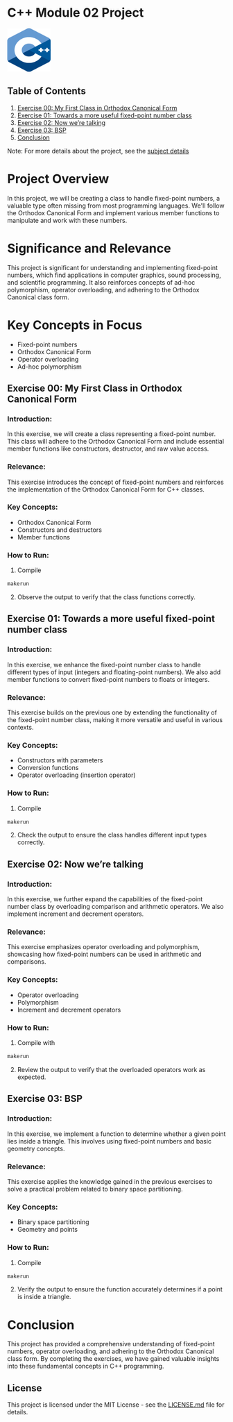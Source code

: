 # C++ Module 02 Project

  <img src="cpp_logo.png" alt="C++ Logo" width="100" height="100">

## Table of Contents

1. [Exercise 00: My First Class in Orthodox Canonical Form](#exercise-00-my-first-class-in-orthodox-canonical-form)
2. [Exercise 01: Towards a more useful fixed-point number class](#exercise-01-towards-a-more-useful-fixed-point-number-class)
3. [Exercise 02: Now we’re talking](#exercise-02-now-were-talking)
4. [Exercise 03: BSP](#exercise-03-bsp)
5. [Conclusion](#conclusion)

Note: For more details about the project, see the [subject details](subject.pdf)

# Project Overview

In this project, we will be creating a class to handle fixed-point numbers, a valuable type often missing from most programming languages. We'll follow the Orthodox Canonical Form and implement various member functions to manipulate and work with these numbers.

# Significance and Relevance

This project is significant for understanding and implementing fixed-point numbers, which find applications in computer graphics, sound processing, and scientific programming. It also reinforces concepts of ad-hoc polymorphism, operator overloading, and adhering to the Orthodox Canonical class form.

# Key Concepts in Focus

- Fixed-point numbers
- Orthodox Canonical Form
- Operator overloading
- Ad-hoc polymorphism

## Exercise 00: My First Class in Orthodox Canonical Form

### Introduction:

In this exercise, we will create a class representing a fixed-point number. This class will adhere to the Orthodox Canonical Form and include essential member functions like constructors, destructor, and raw value access.

### Relevance:

This exercise introduces the concept of fixed-point numbers and reinforces the implementation of the Orthodox Canonical Form for C++ classes.

### Key Concepts:

- Orthodox Canonical Form
- Constructors and destructors
- Member functions

### How to Run:

1. Compile
```bash
makerun
```
2. Observe the output to verify that the class functions correctly.

## Exercise 01: Towards a more useful fixed-point number class

### Introduction:

In this exercise, we enhance the fixed-point number class to handle different types of input (integers and floating-point numbers). We also add member functions to convert fixed-point numbers to floats or integers.

### Relevance:

This exercise builds on the previous one by extending the functionality of the fixed-point number class, making it more versatile and useful in various contexts.

### Key Concepts:

- Constructors with parameters
- Conversion functions
- Operator overloading (insertion operator)

### How to Run:

1. Compile
```bash
makerun
```

2. Check the output to ensure the class handles different input types correctly.

## Exercise 02: Now we’re talking

### Introduction:

In this exercise, we further expand the capabilities of the fixed-point number class by overloading comparison and arithmetic operators. We also implement increment and decrement operators.

### Relevance:

This exercise emphasizes operator overloading and polymorphism, showcasing how fixed-point numbers can be used in arithmetic and comparisons.

### Key Concepts:

- Operator overloading
- Polymorphism
- Increment and decrement operators

### How to Run:

1. Compile with 
```bash
makerun
```
2. Review the output to verify that the overloaded operators work as expected.

## Exercise 03: BSP

### Introduction:

In this exercise, we implement a function to determine whether a given point lies inside a triangle. This involves using fixed-point numbers and basic geometry concepts.

### Relevance:

This exercise applies the knowledge gained in the previous exercises to solve a practical problem related to binary space partitioning.

### Key Concepts:

- Binary space partitioning
- Geometry and points

### How to Run:

1. Compile
```bash
makerun
```

2. Verify the output to ensure the function accurately determines if a point is inside a triangle.

# Conclusion

This project has provided a comprehensive understanding of fixed-point numbers, operator overloading, and adhering to the Orthodox Canonical class form. By completing the exercises, we have gained valuable insights into these fundamental concepts in C++ programming.

## License

This project is licensed under the MIT License - see the [LICENSE.md](LICENSE.md) file for details.
